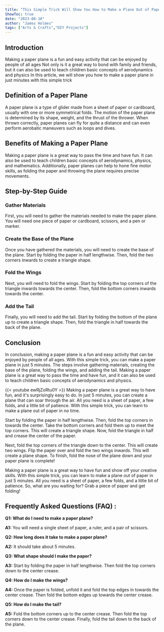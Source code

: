 ```yaml
---
title: "This Simple Trick Will Show You How to Make a Plane Out of Paper in Just 5 Minutes!"
ShowToc: true 
date: "2023-08-10"
author: "James Holmes" 
tags: ["Arts & Crafts","DIY Projects"]
---
```

## Introduction

Making a paper plane is a fun and easy activity that can be enjoyed by people of all ages Not only is it a great way to bond with family and friends, but it can also be used to teach children basic concepts of aerodynamics and physics In this article, we will show you how to make a paper plane in just  minutes with this simple trick 

## Definition of a Paper Plane

A paper plane is a type of glider made from a sheet of paper or cardboard, usually with one or more symmetrical folds. The motion of the paper plane is determined by its shape, weight, and the thrust of the thrower. When thrown correctly, paper planes can fly for quite a distance and can even perform aerobatic maneuvers such as loops and dives.

## Benefits of Making a Paper Plane

Making a paper plane is a great way to pass the time and have fun. It can also be used to teach children basic concepts of aerodynamics, physics, and mathematics. Additionally, paper planes can help to hone fine motor skills, as folding the paper and throwing the plane requires precise movements.

## Step-by-Step Guide

### Gather Materials

First, you will need to gather the materials needed to make the paper plane. You will need one piece of paper or cardboard, scissors, and a pen or marker.

### Create the Base of the Plane

Once you have gathered the materials, you will need to create the base of the plane. Start by folding the paper in half lengthwise. Then, fold the two corners inwards to create a triangle shape.

### Fold the Wings

Next, you will need to fold the wings. Start by folding the top corners of the triangle inwards towards the center. Then, fold the bottom corners inwards towards the center.

### Add the Tail

Finally, you will need to add the tail. Start by folding the bottom of the plane up to create a triangle shape. Then, fold the triangle in half towards the back of the plane.

## Conclusion

In conclusion, making a paper plane is a fun and easy activity that can be enjoyed by people of all ages. With this simple trick, you can make a paper plane in just 5 minutes. The steps involve gathering materials, creating the base of the plane, folding the wings, and adding the tail. Making a paper plane is a great way to pass the time and have fun, and it can also be used to teach children basic concepts of aerodynamics and physics.

{{< youtube ewRjZoRtu0Y >}} 
Making a paper plane is a great way to have fun, and it's surprisingly easy to do. In just 5 minutes, you can create a plane that can soar through the air. All you need is a sheet of paper, a few folds, and a little bit of patience. With this simple trick, you can learn to make a plane out of paper in no time. 

Start by folding the paper in half lengthwise. Then, fold the top corners in towards the center. Take the bottom corners and fold them up to meet the top corners. This will create a triangle shape. Now, fold the triangle in half and crease the center of the paper. 

Next, fold the top corners of the triangle down to the center. This will create two wings. Flip the paper over and fold the two wings inwards. This will create a plane shape. To finish, fold the nose of the plane down and your paper plane is complete!

Making a paper plane is a great way to have fun and show off your creative skills. With this simple trick, you can learn to make a plane out of paper in just 5 minutes. All you need is a sheet of paper, a few folds, and a little bit of patience. So, what are you waiting for? Grab a piece of paper and get folding!

## Frequently Asked Questions (FAQ) :
**Q1: What do I need to make a paper plane?**

**A1:** You will need a single sheet of paper, a ruler, and a pair of scissors. 

**Q2: How long does it take to make a paper plane?**

**A2:** It should take about 5 minutes. 

**Q3: What shape should I make the paper?**

**A3:** Start by folding the paper in half lengthwise. Then fold the top corners down to the center crease. 

**Q4: How do I make the wings?**

**A4:** Once the paper is folded, unfold it and fold the top edges in towards the center crease. Then fold the bottom edges up towards the center crease. 

**Q5: How do I make the tail?**

**A5:** Fold the bottom corners up to the center crease. Then fold the top corners down to the center crease. Finally, fold the tail down to the back of the plane.



